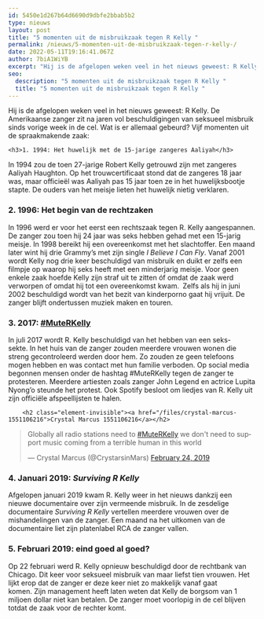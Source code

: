 ```yaml
---
id: 5450e1d267b64d6690d9dbfe2bbab5b2
type: nieuws
layout: post
title: "5 momenten uit de misbruikzaak tegen R Kelly "
permalink: /nieuws/5-momenten-uit-de-misbruikzaak-tegen-r-kelly-/
date: 2022-05-11T19:16:41.067Z
author: 7biA1WiYB
excerpt: "Hij is de afgelopen weken veel in het nieuws geweest: R Kelly. De Amerikaanse zanger zit na jaren vol beschuldigingen van seksueel misbruik sinds vorige week in de cel. Wat is er allemaal gebeurd? Vijf momenten uit de spraakmakende zaak:  "
seo:
  description: "5 momenten uit de misbruikzaak tegen R Kelly "
  title: "5 momenten uit de misbruikzaak tegen R Kelly "
---
```

Hij is de afgelopen weken veel in het nieuws geweest: R Kelly. De Amerikaanse zanger zit na jaren vol beschuldigingen van seksueel misbruik sinds vorige week in de cel. Wat is er allemaal gebeurd? Vijf momenten uit de spraakmakende zaak:  

    <h3>1. 1994: Het huwelijk met de 15-jarige zangeres Aaliyah</h3>
<p>In 1994 zou de toen 27-jarige Robert Kelly getrouwd zijn met zangeres Aaliyah Haughton. Op het trouwcertificaat stond dat de zangeres 18 jaar was, maar officieël was Aaliyah pas 15 jaar toen ze in het huwelijksbootje stapte. De ouders van het meisje lieten het huwelijk nietig verklaren. </p>
<h3>2. 1996: Het begin van de rechtzaken</h3>
<p>In 1996 werd er voor het eerst een rechtszaak tegen R. Kelly aangespannen. De zanger zou toen hij 24 jaar was seks hebben gehad met een 15-jarig meisje. In 1998 bereikt hij een overeenkomst met het slachtoffer. Een maand later wint hij drie Grammy’s met zijn single <em>I Believe I Can Fly</em>. Vanaf 2001 wordt Kelly nog drie keer beschuldigd van misbruik en duikt er zelfs een filmpje op waarop hij seks heeft met een minderjarig meisje. Voor geen enkele zaak hoefde Kelly zijn straf uit te zitten óf omdat de zaak werd verworpen of omdat hij tot een overeenkomst kwam. <strong> </strong>Zelfs als hij in juni 2002 beschuldigd wordt van het bezit van kinderporno gaat hij vrijuit. De zanger blijft ondertussen muziek maken en touren.</p>
<h3>3. 2017: <a href="https://twitter.com/hashtag/muterkelly?lang=en">#MuteRKelly</a></h3>
<p>In juli 2017 wordt R. Kelly beschuldigd van het hebben van een seks-sekte. In het huis van de zanger zouden meerdere vrouwen wonen die streng gecontroleerd werden door hem. Zo zouden ze geen telefoons mogen hebben en was contact met hun familie verboden. Op social media begonnen mensen onder de hashtag #MuteRKelly tegen de zanger te protesteren. Meerdere artiesten zoals zanger John Legend en actrice Lupita Nyong’o steunde het protest. Ook Spotify besloot om liedjes van R. Kelly uit zijn officiële afspeellijsten te halen.</p>
<p><div class="media media-element-container media-default"><div id="file-536295" class="file file-document file-text-oembed">

        <h2 class="element-invisible"><a href="/files/crystal-marcus-1551106216">Crystal Marcus 1551106216</a></h2>
    
  
  <div class="content">
    
<blockquote class="twitter-tweet" data-width="550"><p lang="en" dir="ltr">Globally all radio stations need to <a href="https://twitter.com/hashtag/MuteRKelly?src=hash&amp;ref_src=twsrc%5Etfw">#MuteRKelly</a> we don&#39;t need to support music coming from a  terrible human in this world</p>&mdash; Crystal Marcus (@CrystarsinMars) <a href="https://twitter.com/CrystarsinMars/status/1099473099408449536?ref_src=twsrc%5Etfw">February 24, 2019</a></blockquote>
<script async="" src="https://platform.twitter.com/widgets.js" charset="utf-8"></script>
  </div>

  
</div>
</div>
<h3>4. Januari 2019: <em>Surviving R Kelly </em></h3>
<p>Afgelopen januari 2019 kwam R. Kelly weer in het nieuws dankzij een nieuwe documentaire over zijn vermeende misbruik. In de zesdelige documentaire <em>Surviving R Kelly </em>vertellen meerdere vrouwen over de mishandelingen van de zanger. Een maand na het uitkomen van de documentaire liet zijn platenlabel RCA de zanger vallen.</p>
<h3>5. Februari 2019: eind goed al goed?</h3>
<p>Op 22 februari werd R. Kelly opnieuw beschuldigd door de rechtbank van Chicago. Dit keer voor seksueel misbruik van maar liefst tien vrouwen. Het lijkt erop dat de zanger er deze keer niet zo makkelijk vanaf gaat komen. Zijn management heeft laten weten dat Kelly de borgsom van 1 miljoen dollar niet kan betalen. De zanger moet voorlopig in de cel blijven totdat de zaak voor de rechter komt. </p>  
